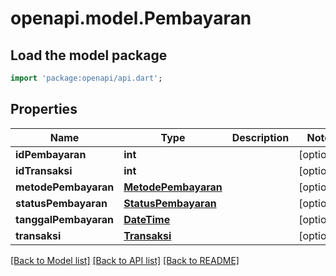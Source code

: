 # openapi.model.Pembayaran

## Load the model package
```dart
import 'package:openapi/api.dart';
```

## Properties
Name | Type | Description | Notes
------------ | ------------- | ------------- | -------------
**idPembayaran** | **int** |  | [optional] 
**idTransaksi** | **int** |  | [optional] 
**metodePembayaran** | [**MetodePembayaran**](MetodePembayaran.md) |  | [optional] 
**statusPembayaran** | [**StatusPembayaran**](StatusPembayaran.md) |  | [optional] 
**tanggalPembayaran** | [**DateTime**](DateTime.md) |  | [optional] 
**transaksi** | [**Transaksi**](Transaksi.md) |  | [optional] 

[[Back to Model list]](../README.md#documentation-for-models) [[Back to API list]](../README.md#documentation-for-api-endpoints) [[Back to README]](../README.md)


